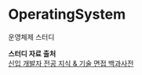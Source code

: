# OperatingSystem
운영체제 스터디

**스터디 자료 출처**  
[신입 개발자 전공 지식 & 기술 면접 백과사전](https://github.com/gyoogle/tech-interview-for-developer/tree/master/Computer%20Science/Operating%20System)
